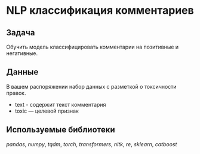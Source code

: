 # NLP классификация комментариев

## Задача

Обучить модель классифицировать комментарии на позитивные и негативные.

## Данные

В вашем распоряжении набор данных с разметкой о токсичности правок.
- text - содержит текст комментария
- toxic — целевой признак

## Используемые библиотеки
*pandas*, *numpy*, *tqdm*, *torch*, *transformers*, *nltk*, *re*, *sklearn*, *catboost*
